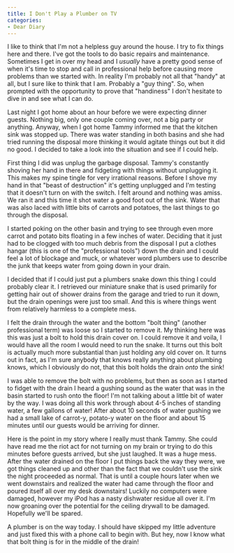 ```yaml
---
title: I Don't Play a Plumber on TV
categories:
- Dear Diary
---
```


I like to think that I'm not a helpless guy around the house. I try to fix things here and there. I've got the tools to do basic repairs and maintenance. Sometimes I get in over my head and I _usually_ have a pretty good sense of when it's time to stop and call in professional help before causing more problems than we started with. In reality I'm probably not all that "handy" at all, but I sure like to think that I am. Probably a "guy thing". So, when prompted with the opportunity to prove that "handiness" I don't hesitate to dive in and see what I can do.

Last night I got home about an hour before we were expecting dinner guests. Nothing big, only one couple coming over, not a big party or anything. Anyway, when I got home Tammy informed me that the kitchen sink was stopped up. There was water standing in both basins and she had tried running the disposal more thinking it would agitate things out but it did no good. I decided to take a look into the situation and see if I could help.

First thing I did was unplug the garbage disposal. Tammy's constantly shoving her hand in there and fidgeting with things without unplugging it. This makes my spine tingle for very irrational reasons. Before I shove my hand in that "beast of destruction" it's getting unplugged and I'm testing that it doesn't turn on with the switch. I felt around and nothing was amiss. We ran it and this time it shot water a good foot out of the sink. Water that was also laced with little bits of carrots and potatoes, the last things to go through the disposal.

I started poking on the other basin and trying to see through even more carrot and potato bits floating in a few inches of water. Deciding that it just had to be clogged with too much debris from the disposal I put a clothes hangar (this is one of the "professional tools") down the drain and I could feel a lot of blockage and muck, or whatever word plumbers use to describe the junk that keeps water from going down in your drain.

I decided that if I could just put a plumbers snake down this thing I could probably clear it. I retrieved our miniature snake that is used primarily for getting hair out of shower drains from the garage and tried to run it down, but the drain openings were just too small. And this is where things went from relatively harmless to a complete mess.

I felt the drain through the water and the bottom "bolt thing" (another professional term) was loose so I started to remove it. My thinking here was this was just a bolt to hold this drain cover on. I could remove it and voila, I would have all the room I would need to run the snake. It turns out this bolt is actually much more substantial than just holding any old cover on. It turns out in fact, as I'm sure anybody that knows really anything about plumbing knows, which I obviously do not, that this bolt holds the drain _onto_ the sink!

I was able to remove the bolt with no problems, but then as soon as I started to fidget with the drain I heard a gushing sound as the water that was in the basin started to rush onto the floor! I'm not talking about a little bit of water by the way. I was doing all this work through about 4-5 inches of standing water, a few gallons of water! After about 10 seconds of water gushing we had a small lake of carrot-y, potato-y water on the floor and about 15 minutes until our guests would be arriving for dinner.

Here is the point in my story where I really must thank Tammy. She could have read me the riot act for not turning on my brain or trying to do this minutes before guests arrived, but she just laughed. It was a huge mess. After the water drained on the floor I put things back the way they were, we got things cleaned up and other than the fact that we couldn't use the sink the night proceeded as normal. That is until a couple hours later when we went downstairs and realized the water had came through the floor and poured itself all over my desk downstairs! Luckily no computers were damaged, however my iPod has a nasty dishwater residue all over it. I'm now groaning over the potential for the ceiling drywall to be damaged. Hopefully we'll be spared.

A plumber is on the way today. I should have skipped my little adventure and just fixed this with a phone call to begin with. But hey, now I know what that bolt thing is for in the middle of the drain!
